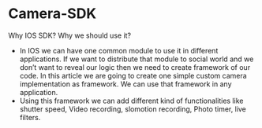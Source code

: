 # Camera-SDK

Why IOS SDK? Why we should use it?
- In IOS we can have one common module to use it in different applications. If we want to distribute that module to social world and we don’t want to reveal our logic then we need to create framework of our code. In this article we are going to create one simple custom camera implementation as framework. We can use that framework in any application. 
- Using this framework we can add different kind of functionalities like shutter speed, Video recording, slomotion recording, Photo timer, live filters. 
